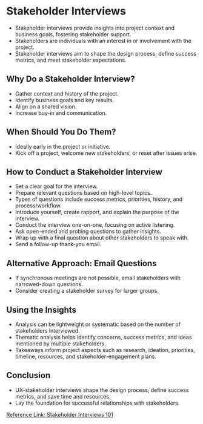 # Stakeholder Interviews

- Stakeholder interviews provide insights into project context and business goals,
fostering stakeholder support.
- Stakeholders are individuals with an interest in or involvement with the project.
- Stakeholder interviews aim to shape the design process, define success metrics,
and meet stakeholder expectations.

## Why Do a Stakeholder Interview?

- Gather context and history of the project.
- Identify business goals and key results.
- Align on a shared vision.
- Increase buy-in and communication.

## When Should You Do Them?

- Ideally early in the project or initiative.
- Kick off a project, welcome new stakeholders, or reset after issues arise.

## How to Conduct a Stakeholder Interview

- Set a clear goal for the interview.
- Prepare relevant questions based on high-level topics.
- Types of questions include success metrics, priorities, history, and process/workflow.
- Introduce yourself, create rapport, and explain the purpose of the interview.
- Conduct the interview one-on-one, focusing on active listening.
- Ask open-ended and probing questions to gather insights.
- Wrap up with a final question about other stakeholders to speak with.
- Send a follow-up thank-you email.

## Alternative Approach: Email Questions

- If synchronous meetings are not possible, email stakeholders with
narrowed-down questions.
- Consider creating a stakeholder survey for larger groups.

## Using the Insights

- Analysis can be lightweight or systematic based on the number of stakeholders interviewed.
- Thematic analysis helps identify concerns, success metrics, and
ideas mentioned by multiple stakeholders.
- Takeaways inform project aspects such as research, ideation, priorities,
timeline, resources, and stakeholder-engagement plans.

## Conclusion

- UX-stakeholder interviews shape the design process, define success metrics,
and save time and resources.
- Lay the foundation for successful relationships with stakeholders.

[Reference Link: Stakeholder Interviews 101](https://www.nngroup.com/articles/stakeholder-interviews/)
